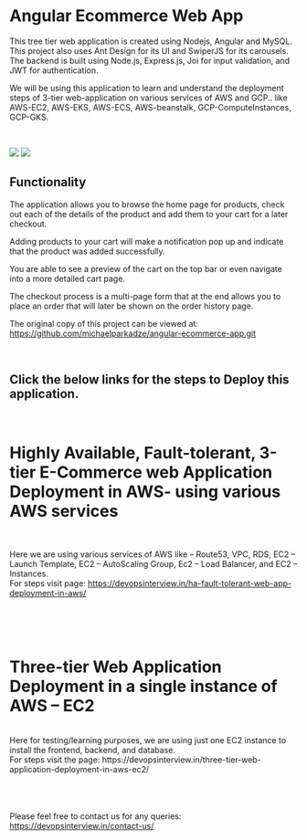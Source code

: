 # Angular Ecommerce Web App

This tree tier web application is created using Nodejs, Angular and MySQL. This project also uses Ant Design for its UI and SwiperJS for its carousels. The backend is built using Node.js, Express.js, Joi for input validation, and JWT for authentication.

We will be using this application to learn and understand the deployment steps of 3-tier web-application on various services of AWS and GCP.. like AWS-EC2, AWS-EKS, AWS-ECS, AWS-beanstalk, GCP-ComputeInstances, GCP-GKS. 

<br/>

![](1.gif)
![](2.gif)

## Functionality

The application allows you to browse the home page for products, check out each of the details of the product and add them to your cart for a later checkout.

Adding products to your cart will make a notification pop up and indicate that the product was added successfully.

You are able to see a preview of the cart on the top bar or even navigate into a more detailed cart page.

The checkout process is a multi-page form that at the end allows you to place an order that will later be shown on the order history page.

The original copy of this project can be viewed at: https://github.com/michaelparkadze/angular-ecommerce-app.git

<br/>


Click the below links for the steps to Deploy this application. 
--------------------------------------------------------------
<br>

# Highly Available, Fault-tolerant, 3-tier E-Commerce web Application Deployment in AWS- using various AWS services
<br>

Here we are using various services of AWS like – Route53, VPC, RDS, EC2 – Launch Template, EC2 – AutoScaling Group, Ec2 – Load Balancer, and EC2 – Instances. 
<br>For steps visit page: https://devopsinterview.in/ha-fault-tolerant-web-app-deployment-in-aws/ 

<br>
<br>
<br>


# Three-tier Web Application Deployment in a single instance of AWS – EC2

<br>
Here for testing/learning purposes, we are using just one EC2 instance to install the frontend, backend, and database.
<br>For steps visit the page: https://devopsinterview.in/three-tier-web-application-deployment-in-aws-ec2/

<br>
<br>
<br>
<br>



Please feel free to contact us for any queries: https://devopsinterview.in/contact-us/ 



